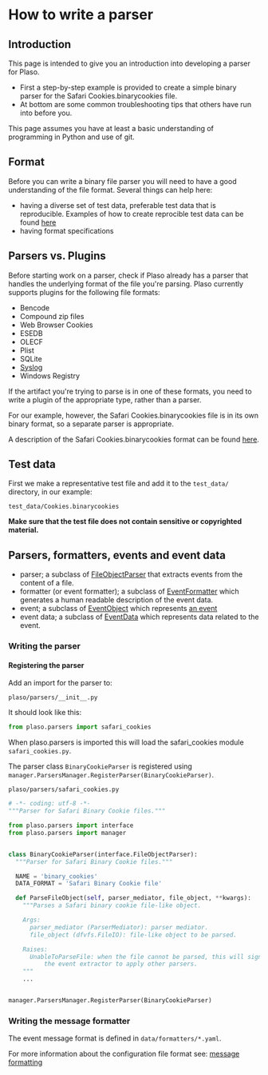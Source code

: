 # How to write a parser

## Introduction

This page is intended to give you an introduction into developing a parser for
Plaso.

* First a step-by-step example is provided to create a simple binary parser
for the Safari Cookies.binarycookies file.
* At bottom are some common troubleshooting tips that others have run into
before you.

This page assumes you have at least a basic understanding of programming in
Python and use of git.

## Format

Before you can write a binary file parser you will need to have a good
understanding of the file format. Several things can help here:

* having a diverse set of test data, preferable test data that is reproducible. Examples of how to create reprocible test data can be found [here](https://github.com/dfirlabs)
* having format specifications

## Parsers vs. Plugins

Before starting work on a parser, check if Plaso already has a parser that
handles the underlying format of the file you're parsing. Plaso currently
supports plugins for the following file formats:
* Bencode
* Compound zip files
* Web Browser Cookies
* ESEDB
* OLECF
* Plist
* SQLite
* [Syslog](How-to-write-a-Syslog-plugin.md)
* Windows Registry

If the artifact you're trying to parse is in one of these formats, you need to
write a plugin of the appropriate type, rather than a parser.

For our example, however, the Safari Cookies.binarycookies file is in its own
binary format, so a separate parser is appropriate.

A description of the Safari Cookies.binarycookies format can be found
[here](https://github.com/libyal/dtformats/blob/main/documentation/Safari%20Cookies.asciidoc).

## Test data

First we make a representative test file and add it to the `test_data/`
directory, in our example:

```
test_data/Cookies.binarycookies
```

**Make sure that the test file does not contain sensitive or copyrighted
material.**

## Parsers, formatters, events and event data

* parser; a subclass of [FileObjectParser](../api/plaso.parsers.html#plaso.parsers.interface.FileObjectParser)
 that extracts events from the content of a file.
* formatter (or event formatter); a subclass of
[EventFormatter](../api/plaso.formatters.html#plaso.formatters.interface.EventFormatter) which generates a human readable
description of the event data.
* event; a subclass of [EventObject](../api/plaso.containers.html#plaso.containers.events.EventObject) which represents
[an event](Scribbles-about-events.md#what-is-an-event)
* event data; a subclass of [EventData](../api/plaso.containers.html#plaso.containers.events.EventData) which represents
data related to the event.

### Writing the parser

#### Registering the parser

Add an import for the parser to:

```
plaso/parsers/__init__.py
```

It should look like this:

~~~~python
from plaso.parsers import safari_cookies
~~~~

When plaso.parsers is imported this will load the safari_cookies module
`safari_cookies.py`.

The parser class `BinaryCookieParser` is registered using
`manager.ParsersManager.RegisterParser(BinaryCookieParser)`.

```
plaso/parsers/safari_cookies.py
```

~~~~python
# -*- coding: utf-8 -*-
"""Parser for Safari Binary Cookie files."""

from plaso.parsers import interface
from plaso.parsers import manager


class BinaryCookieParser(interface.FileObjectParser):
  """Parser for Safari Binary Cookie files."""

  NAME = 'binary_cookies'
  DATA_FORMAT = 'Safari Binary Cookie file'

  def ParseFileObject(self, parser_mediator, file_object, **kwargs):
    """Parses a Safari binary cookie file-like object.

    Args:
      parser_mediator (ParserMediator): parser mediator.
      file_object (dfvfs.FileIO): file-like object to be parsed.

    Raises:
      UnableToParseFile: when the file cannot be parsed, this will signal
          the event extractor to apply other parsers.
    """
    ...


manager.ParsersManager.RegisterParser(BinaryCookieParser)
~~~~

### Writing the message formatter

The event message format is defined in `data/formatters/*.yaml`.

For more information about the configuration file format see:
[message formatting](../user/Output-and-formatting.html#message-formatting)

